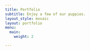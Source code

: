 ```yaml
---
title: Portfolio
subtitle: Enjoy a few of our puppies.
layout_style: mosaic
layout: portfolio
menu:
  main:
    weight: 2

---
```

